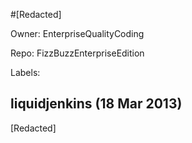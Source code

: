 #[Redacted]

Owner: EnterpriseQualityCoding

Repo: FizzBuzzEnterpriseEdition

Labels: 

## liquidjenkins (18 Mar 2013)

[Redacted]


